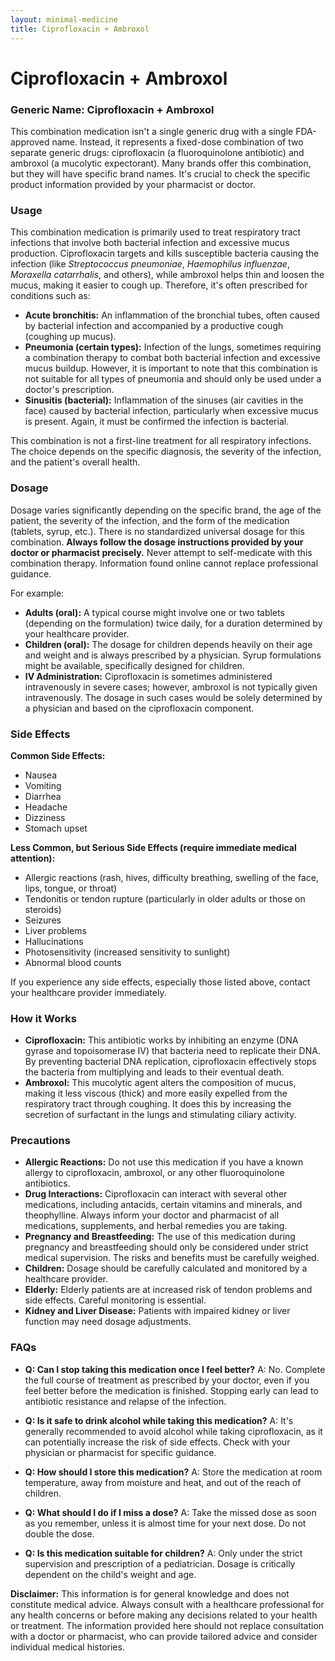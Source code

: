 ```yaml
---
layout: minimal-medicine
title: Ciprofloxacin + Ambroxol
---
```


# Ciprofloxacin + Ambroxol
### Generic Name: Ciprofloxacin + Ambroxol

This combination medication isn't a single generic drug with a single FDA-approved name.  Instead, it represents a fixed-dose combination of two separate generic drugs: ciprofloxacin (a fluoroquinolone antibiotic) and ambroxol (a mucolytic expectorant).  Many brands offer this combination, but they will have specific brand names.  It's crucial to check the specific product information provided by your pharmacist or doctor.


### Usage

This combination medication is primarily used to treat respiratory tract infections that involve both bacterial infection and excessive mucus production.  Ciprofloxacin targets and kills susceptible bacteria causing the infection (like *Streptococcus pneumoniae*, *Haemophilus influenzae*, *Moraxella catarrhalis*, and others), while ambroxol helps thin and loosen the mucus, making it easier to cough up.  Therefore, it's often prescribed for conditions such as:

* **Acute bronchitis:**  An inflammation of the bronchial tubes, often caused by bacterial infection and accompanied by a productive cough (coughing up mucus).
* **Pneumonia (certain types):**  Infection of the lungs, sometimes requiring a combination therapy to combat both bacterial infection and excessive mucus buildup.  However, it is important to note that this combination is not suitable for all types of pneumonia and should only be used under a doctor's prescription.
* **Sinusitis (bacterial):** Inflammation of the sinuses (air cavities in the face) caused by bacterial infection, particularly when excessive mucus is present.  Again, it must be confirmed the infection is bacterial.


This combination is not a first-line treatment for all respiratory infections.  The choice depends on the specific diagnosis, the severity of the infection, and the patient's overall health.


### Dosage

Dosage varies significantly depending on the specific brand, the age of the patient, the severity of the infection, and the form of the medication (tablets, syrup, etc.).  There is no standardized universal dosage for this combination.  **Always follow the dosage instructions provided by your doctor or pharmacist precisely.**  Never attempt to self-medicate with this combination therapy.  Information found online cannot replace professional guidance.


For example:


* **Adults (oral):** A typical course might involve one or two tablets (depending on the formulation) twice daily, for a duration determined by your healthcare provider.
* **Children (oral):**  The dosage for children depends heavily on their age and weight and is always prescribed by a physician.  Syrup formulations might be available, specifically designed for children.
* **IV Administration:** Ciprofloxacin is sometimes administered intravenously in severe cases; however, ambroxol is not typically given intravenously.  The dosage in such cases would be solely determined by a physician and based on the ciprofloxacin component.


### Side Effects

**Common Side Effects:**

* Nausea
* Vomiting
* Diarrhea
* Headache
* Dizziness
* Stomach upset


**Less Common, but Serious Side Effects (require immediate medical attention):**

* Allergic reactions (rash, hives, difficulty breathing, swelling of the face, lips, tongue, or throat)
* Tendonitis or tendon rupture (particularly in older adults or those on steroids)
* Seizures
* Liver problems
* Hallucinations
* Photosensitivity (increased sensitivity to sunlight)
*  Abnormal blood counts


If you experience any side effects, especially those listed above, contact your healthcare provider immediately.



### How it Works

* **Ciprofloxacin:** This antibiotic works by inhibiting an enzyme (DNA gyrase and topoisomerase IV) that bacteria need to replicate their DNA.  By preventing bacterial DNA replication, ciprofloxacin effectively stops the bacteria from multiplying and leads to their eventual death.
* **Ambroxol:** This mucolytic agent alters the composition of mucus, making it less viscous (thick) and more easily expelled from the respiratory tract through coughing.  It does this by increasing the secretion of surfactant in the lungs and stimulating ciliary activity.



### Precautions

* **Allergic Reactions:** Do not use this medication if you have a known allergy to ciprofloxacin, ambroxol, or any other fluoroquinolone antibiotics.
* **Drug Interactions:** Ciprofloxacin can interact with several other medications, including antacids, certain vitamins and minerals, and theophylline. Always inform your doctor and pharmacist of all medications, supplements, and herbal remedies you are taking.
* **Pregnancy and Breastfeeding:** The use of this medication during pregnancy and breastfeeding should only be considered under strict medical supervision.  The risks and benefits must be carefully weighed.
* **Children:** Dosage should be carefully calculated and monitored by a healthcare provider.
* **Elderly:** Elderly patients are at increased risk of tendon problems and side effects.  Careful monitoring is essential.
* **Kidney and Liver Disease:**  Patients with impaired kidney or liver function may need dosage adjustments.


### FAQs

* **Q: Can I stop taking this medication once I feel better?**  A: No.  Complete the full course of treatment as prescribed by your doctor, even if you feel better before the medication is finished.  Stopping early can lead to antibiotic resistance and relapse of the infection.

* **Q:  Is it safe to drink alcohol while taking this medication?** A:  It's generally recommended to avoid alcohol while taking ciprofloxacin, as it can potentially increase the risk of side effects.  Check with your physician or pharmacist for specific guidance.

* **Q: How should I store this medication?** A: Store the medication at room temperature, away from moisture and heat, and out of the reach of children.

* **Q: What should I do if I miss a dose?** A: Take the missed dose as soon as you remember, unless it is almost time for your next dose.  Do not double the dose.

* **Q: Is this medication suitable for children?**  A: Only under the strict supervision and prescription of a pediatrician.  Dosage is critically dependent on the child's weight and age.

**Disclaimer:** This information is for general knowledge and does not constitute medical advice.  Always consult with a healthcare professional for any health concerns or before making any decisions related to your health or treatment.  The information provided here should not replace consultation with a doctor or pharmacist, who can provide tailored advice and consider individual medical histories.
